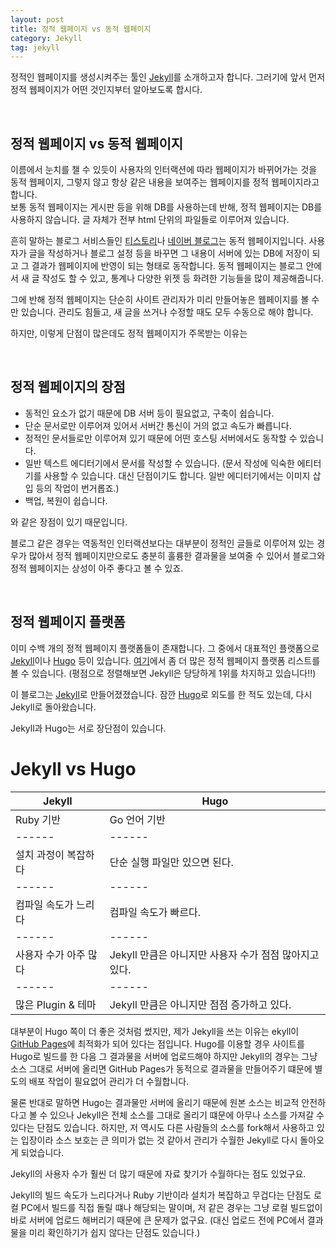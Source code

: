 ```yaml
---
layout: post
title: 정적 웹페이지 vs 동적 웹페이지
category: Jekyll
tag: jekyll
---
```



정적인 웹페이지를 생성시켜주는 툴인 [Jekyll](https://github.com/jekyll/jekyll)를 소개하고자 합니다.
그러기에 앞서 먼저 정적 웹페이지가 어떤 것인지부터 알아보도록 합시다.

<br>

## 정적 웹페이지 vs 동적 웹페이지

이름에서 눈치를 챌 수 있듯이 사용자의 인터랙션에 따라 웹페이지가 바뀌어가는 것을 동적 웹페이지,
그렇지 않고 항상 같은 내용을 보여주는 웹페이지를 정적 웹페이지라고 합니다.  
보통 동적 웹페이지는 게시판 등을 위해 DB를 사용하는데 반해, 정적 웹페이지는 DB를 사용하지 않습니다.
글 자체가 전부 html 단위의 파일들로 이루어져 있습니다.

흔히 말하는 블로그 서비스들인 [티스토리](http://www.tistory.com/)나 
[네이버 블로그](http://section.blog.naver.com/)는 동적 웹페이지입니다.
사용자가 글을 작성하거나 블로그 설정 등을 바꾸면 그 내용이 서버에 있는 DB에 저장이 되고
그 결과가 웹페이지에 반영이 되는 형태로 동작합니다.
동적 웹페이지는 블로그 안에서 새 글 작성도 할 수 있고, 통계나 다양한 위젯 등 화려한 기능들을
많이 제공해줍니다.

그에 반해 정적 웹페이지는 단순히 사이트 관리자가 미리 만들어놓은 웹페이지를 볼 수만 있습니다.
관리도 힘들고, 새 글을 쓰거나 수정할 때도 모두 수동으로 해야 합니다.

하지만, 이렇게 단점이 많은데도 정적 웹페이지가 주목받는 이유는 

<br>

## 정적 웹페이지의 장점

* 동적인 요소가 없기 때문에 DB 서버 등이 필요없고, 구축이 쉽습니다.
* 단순 문서로만 이루어져 있어서 서버간 통신이 거의 없고 속도가 빠릅니다.
* 정적인 문서들로만 이루어져 있기 때문에 어떤 호스팅 서버에서도 동작할 수 있습니다.
* 일반 텍스트 에디터기에서 문서를 작성할 수 있습니다. (문서 작성에 익숙한 에티터기를 사용할 수 있습니다.
대신 단점이기도 합니다. 일반 에디터기에서는 이미지 삽입 등의 작업이 번거롭죠.)
* 백업, 복원이 쉽습니다.

와 같은 장점이 있기 때문입니다.

블로그 같은 경우는 역동적인 인터랙션보다는 대부분이 정적인 글들로 이루어져 있는 경우가 많아서
정적 웹페이지만으로도 충분히 훌륭한 결과물을 보여줄 수 있어서 블로그와 정적 웹페이지는 상성이
아주 좋다고 볼 수 있죠.

<br>

## 정적 웹페이지 플랫폼

이미 수백 개의 정적 웹페이지 플랫폼들이 존재합니다.
그 중에서 대표적인 플랫폼으로 [Jekyll](https://github.com/jekyll/jekyll)이나 
[Hugo](https://gohugo.io/) 등이 있습니다. [여기](https://staticsitegenerators.net/)에서 좀 더 많은
정적 웹페이지 플랫폼 리스트를 볼 수 있습니다. 
(평점으로 정렬해보면 Jekyll은 당당하게 1위를 차지하고 있습니다!!)

이 블로그는 [Jekyll](https://github.com/jekyll/jekyll)로 만들어졌졌습니다.
잠깐 [Hugo](https://gohugo.io/)로 외도를 한 적도 있는데, 다시 Jekyll로 돌아왔습니다. 

Jekyll과 Hugo는 서로 장단점이 있습니다.

# Jekyll vs Hugo

Jekyll | Hugo
------ | ------
Ruby 기반   | Go 언어 기반  
------ | ------
설치 과정이 복잡하다 | 단순 실행 파일만 있으면 된다.
------ | ------
컴파일 속도가 느리다 | 컴파일 속도가 빠르다.
------ | ------
사용자 수가 아주 많다 |  Jekyll 만큼은 아니지만 사용자 수가 점점 많아지고 있다.
------ | ------
많은 Plugin & 테마 | Jekyll 만큼은 아니지만 점점 증가하고 있다.


대부분이 Hugo 쪽이 더 좋은 것처럼 썼지만, 제가 Jekyll을 쓰는 이유는
ekyll이 [GitHub Pages](https://pages.github.com/)에 최적화가 되어 있다는 점입니다. 
Hugo를 이용할 경우 사이트를 Hugo로 빌드를 한 다음 그 결과물을 서버에 업로드해야 하지만
Jekyll의 경우는 그냥 소스 그대로 서버에 올리면 GitHub Pages가 동적으로 결과물을 만들어주기 떄문에 
별도의 배포 작업이 필요없어 관리가 더 수월합니다. 

물론 반대로 말하면 Hugo는 결과물만 서버에 올리기 때문에 원본 소스는 비교적 안전하다고 볼 수 있으나
Jekyll은 전체 소스를 그대로 올리기 떄문에 아무나 소스를 가져갈 수 있다는 단점도 있습니다.
하지만, 저 역시도 다른 사람들의 소스를 fork해서 사용하고 있는 입장이라 소스 보호는 
큰 의미가 없는 것 같아서 관리가 수월한 Jekyll로 다시 돌아오게 되었습니다.

Jekyll의 사용자 수가 훨씬 더 많기 때문에 자료 찾기가 수월하다는 점도 있었구요.

Jekyll의 빌드 속도가 느리다거나 Ruby 기반이라 설치가 복잡하고 무겁다는 단점도
로컬 PC에서 빌드를 직접 돌릴 떄나 해당되는 말이며, 저 같은 경우는 그냥 로컬 빌드없이
바로 서버에 업로드 해버리기 때문에 큰 문제가 없구요. 
(대신 업로드 전에 PC에서 결과물을 미리 확인하기가 쉽지 않다는 단점도 있습니다.)


